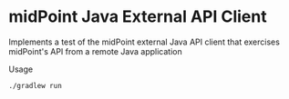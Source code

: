 # midPoint Java External API Client

Implements a test of the midPoint external Java API client that exercises midPoint's API from a remote Java application

Usage

`./gradlew run`